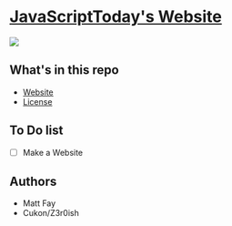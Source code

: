 # [JavaScriptToday's Website](http://www.javascripttoday.com/)
![](https://cdn.discordapp.com/attachments/695497917049602088/695503420613722153/jst.png)

## What's in this repo
- [Website](hhttp://www.javascripttoday.com/)
- [License ]()

## To Do list
- [ ] Make a Website

## Authors
- Matt Fay
- Cukon/Z3r0ish

